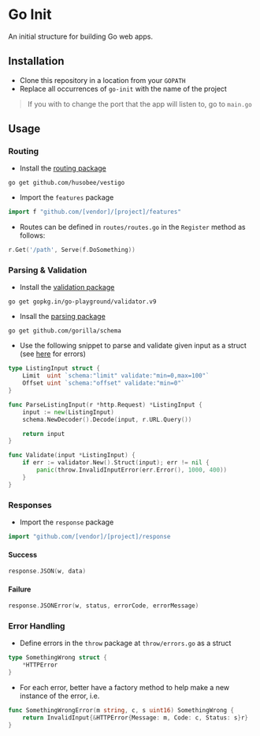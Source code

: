 # Go Init
An initial structure for building Go web apps.

## Installation
- Clone this repository in a location from your `GOPATH`
- Replace all occurrences of `go-init` with the name of the project
> If you with to change the port that the app will listen to, go to `main.go`

## Usage
### Routing
- Install the [routing package](https://github.com/husobee/vestigo)
```
go get github.com/husobee/vestigo
```
- Import the `features` package
```go
import f "github.com/[vendor]/[project]/features"
```
- Routes can be defined in `routes/routes.go` in the `Register` method as follows:
```go
r.Get('/path', Serve(f.DoSomething))
```

### Parsing & Validation

- Install the [validation package](https://github.com/go-playground/validator)
```
go get gopkg.in/go-playground/validator.v9
```
- Insall the [parsing package](http://www.gorillatoolkit.org/pkg/schema)
```
go get github.com/gorilla/schema
```
- Use the following snippet to parse and validate given input as a struct (see [here](#errors) for errors)
```go
type ListingInput struct {
	Limit  uint `schema:"limit" validate:"min=0,max=100"`
	Offset uint `schema:"offset" validate:"min=0"`
}

func ParseListingInput(r *http.Request) *ListingInput {
	input := new(ListingInput)
	schema.NewDecoder().Decode(input, r.URL.Query())

	return input
}

func Validate(input *ListingInput) {
	if err := validator.New().Struct(input); err != nil {
		panic(throw.InvalidInputError(err.Error(), 1000, 400))
	}
}
```

### Responses

- Import the `response` package
```go
import "github.com/[vendor]/[project]/response
```
#### Success
```go
response.JSON(w, data)
```
#### Failure
```go
response.JSONError(w, status, errorCode, errorMessage)
```

### Error Handling
- Define errors in the `throw` package at `throw/errors.go` as a struct
```go
type SomethingWrong struct {
	*HTTPError
}
```
- For each error, better have a factory method to help make a new instance of the error, i.e.
```go
func SomethingWrongError(m string, c, s uint16) SomethingWrong {
	return InvalidInput{&HTTPError{Message: m, Code: c, Status: s}r}
}
```
